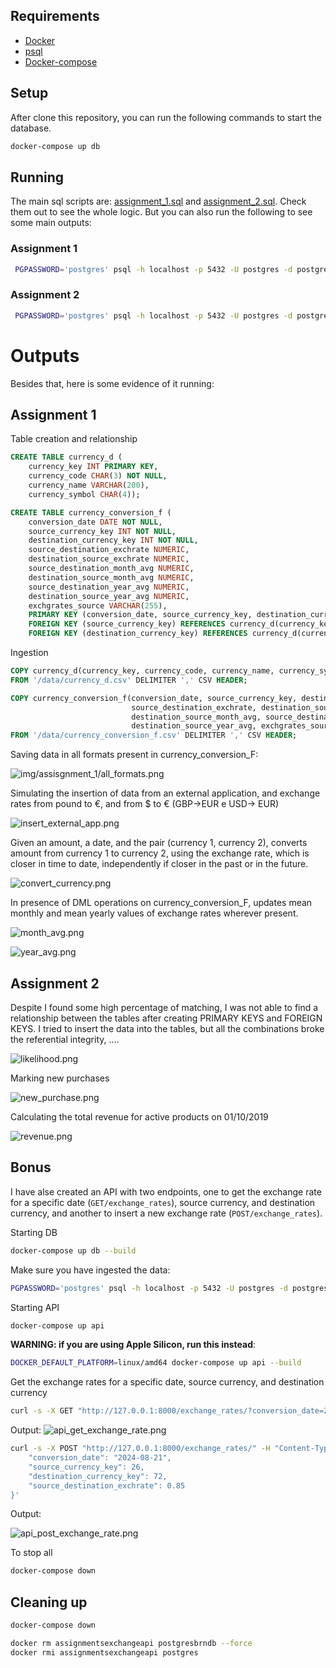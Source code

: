 ## Requirements

- [Docker](https://www.docker.com/)
- [psql](https://www.postgresql.org/docs/current/app-psql.html)
- [Docker-compose](https://docs.docker.com/compose/install/)

## Setup

After clone this repository, you can run the following commands to start the database.

```sh
docker-compose up db 
```
## Running

The main sql scripts are: [assignment_1.sql](assignment_1.sql) and [assignment_2.sql](assignment_2.sql).
Check them out to see the whole logic. 
But you can also run the following to see some main outputs:  

### Assignment 1

```sh
 PGPASSWORD='postgres' psql -h localhost -p 5432 -U postgres -d postgres -P pager=off -f assignment_1.sql
```

### Assignment 2

```sh
 PGPASSWORD='postgres' psql -h localhost -p 5432 -U postgres -d postgres -P pager=off -f assignment_2.sql
```

# Outputs

Besides that, here is some evidence of it running:

## Assignment 1

Table creation and relationship

```sql
CREATE TABLE currency_d (
    currency_key INT PRIMARY KEY,
    currency_code CHAR(3) NOT NULL,
    currency_name VARCHAR(200),
    currency_symbol CHAR(4));

CREATE TABLE currency_conversion_f (
    conversion_date DATE NOT NULL,
    source_currency_key INT NOT NULL,
    destination_currency_key INT NOT NULL,
    source_destination_exchrate NUMERIC,
    destination_source_exchrate NUMERIC,
    source_destination_month_avg NUMERIC,
    destination_source_month_avg NUMERIC,
    source_destination_year_avg NUMERIC,
    destination_source_year_avg NUMERIC,
    exchgrates_source VARCHAR(255),
    PRIMARY KEY (conversion_date, source_currency_key, destination_currency_key),
    FOREIGN KEY (source_currency_key) REFERENCES currency_d(currency_key),
    FOREIGN KEY (destination_currency_key) REFERENCES currency_d(currency_key));
```

Ingestion

```sql
COPY currency_d(currency_key, currency_code, currency_name, currency_symbol)
FROM '/data/currency_d.csv' DELIMITER ',' CSV HEADER;

COPY currency_conversion_f(conversion_date, source_currency_key, destination_currency_key,
                           source_destination_exchrate, destination_source_exchrate, source_destination_month_avg,
                           destination_source_month_avg, source_destination_year_avg,
                           destination_source_year_avg, exchgrates_source)
FROM '/data/currency_conversion_f.csv' DELIMITER ',' CSV HEADER;
```

Saving data in all formats present in currency_conversion_F:

![img/assisgnment_1/all_formats.png](img/assisgnment_1/all_formats.png)

Simulating the insertion of data from an external application, 
and exchange rates from pound to €, and from $ to € (GBP->EUR e USD-> EUR)

![insert_external_app.png](img/assisgnment_1/insert_external_app.png)

Given an amount, a date, and the pair (currency 1, currency 2), converts amount from currency 1
to currency 2, using the exchange rate, which is closer in time to date, independently if closer in
the past or in the future.

![convert_currency.png](img/assisgnment_1/convert_currency.png)

In presence of DML operations on currency_conversion_F, updates mean monthly and mean yearly values of
exchange rates wherever present.

![month_avg.png](img/assisgnment_1/month_avg.png)

![year_avg.png](img/assisgnment_1/year_avg.png)

## Assignment 2

Despite I found some high percentage of matching, I was not able to find a relationship between the tables after
creating PRIMARY KEYS and FOREIGN KEYS. I tried to insert the data into the tables, but all the combinations
broke the referential integrity, ....

![likelihood.png](img/assisgnment_2/likelihood.png)

Marking new purchases

![new_purchase.png](img/assisgnment_2/new_purchase.png)

Calculating the total revenue for active products on 01/10/2019

![revenue.png](img/assisgnment_2/revenue.png)

## Bonus

I have alse created an API with two endpoints, one to get the exchange rate for 
a specific date (```GET/exchange_rates```), source currency, and destination currency, 
and another to insert a new exchange rate (```POST/exchange_rates```).


Starting DB
```sh
docker-compose up db --build
```

Make sure you have ingested the data:

```sh
PGPASSWORD='postgres' psql -h localhost -p 5432 -U postgres -d postgres -P pager=off -f assignment_1.sql
```

Starting API

```sh
docker-compose up api
```

**WARNING: if you are using Apple Silicon, run this instead**:

```sh
DOCKER_DEFAULT_PLATFORM=linux/amd64 docker-compose up api --build
```

Get the exchange rates for a specific date, source currency, and destination currency

```sh
curl -s -X GET "http://127.0.0.1:8000/exchange_rates/?conversion_date=2019-12-05&source_currency_key=26&destination_currency_key=72"
```

Output:
![api_get_exchange_rate.png](img/assisgnment_1/api_get_exchange_rate.png)

```sh
curl -s -X POST "http://127.0.0.1:8000/exchange_rates/" -H "Content-Type: application/json" -d '{
    "conversion_date": "2024-08-21",
    "source_currency_key": 26,
    "destination_currency_key": 72,
    "source_destination_exchrate": 0.85
}'
```

Output:

![api_post_exchange_rate.png](img/assisgnment_1/api_post_exchange_rate.png)

To stop all

```sh
docker-compose down
```

## Cleaning up

```sh
docker-compose down
```

```sh
docker rm assignmentsexchangeapi postgresbrndb --force
docker rmi assignmentsexchangeapi postgres 
```

